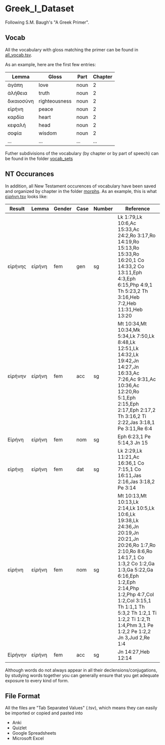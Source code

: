# Greek_I_Dataset

Following S.M. Baugh's "A Greek Primer".

## Vocab
All the vocabulary with gloss matching the primer can be found in [all_vocab.tsv](https://github.com/mclee96/Greek_I_Dataset/blob/master/all_vocab.tsv).

As an example, here are the first few entries:

|Lemma|Gloss|Part|Chapter|
|--|--|--|--|
|ἀγάπη|love|noun|2|
|ἀλήθεια|truth|noun|2|
|δικαιοσύνη|righteousness|noun|2|
|εἰρήνη|peace|noun|2|
|καρδία|heart|noun|2|
|κεφαλή|head|noun|2|
|σοφία|wisdom|noun|2|
|...|...|...|...|

Futher subdivisions of the vocabulary (by chapter or by part of speech) can be found in the folder [vocab_sets](https://github.com/mclee96/Greek_I_Dataset/tree/master/vocab_sets)

## NT Occurances
In addition, all New Testament occurences of vocabulary have been saved and organized by chapter in the folder [morphs](https://github.com/mclee96/Greek_I_Dataset/tree/master/morphs). As an example, this is what [εἰρήνη.tsv](https://github.com/mclee96/Greek_I_Dataset/blob/master/morphs/ch02/%CE%B5%E1%BC%B0%CF%81%CE%AE%CE%BD%CE%B7.tsv) looks like:

|Result|Lemma|Gender|Case|Number|Reference|
|--|--|--|--|--|--|
|εἰρήνης|εἰρήνη|fem|gen|sg|Lk 1:79,Lk 10:6,Ac 15:33,Ac 24:2,Ro 3:17,Ro 14:19,Ro 15:13,Ro 15:33,Ro 16:20,1 Co 14:33,2 Co 13:11,Eph 4:3,Eph 6:15,Php 4:9,1 Th 5:23,2 Th 3:16,Heb 7:2,Heb 11:31,Heb 13:20|
|εἰρήνην|εἰρήνη|fem|acc|sg|Mt 10:34,Mt 10:34,Mk 5:34,Lk 7:50,Lk 8:48,Lk 12:51,Lk 14:32,Lk 19:42,Jn 14:27,Jn 16:33,Ac 7:26,Ac 9:31,Ac 10:36,Ac 12:20,Ro 5:1,Eph 2:15,Eph 2:17,Eph 2:17,2 Th 3:16,2 Ti 2:22,Jas 3:18,1 Pe 3:11,Re 6:4|
|Εἰρήνη|εἰρήνη|fem|nom|sg|Eph 6:23,1 Pe 5:14,3 Jn 15|
|εἰρήνῃ|εἰρήνη|fem|dat|sg|Lk 2:29,Lk 11:21,Ac 16:36,1 Co 7:15,1 Co 16:11,Jas 2:16,Jas 3:18,2 Pe 3:14|
|εἰρήνη|εἰρήνη|fem|nom|sg|Mt 10:13,Mt 10:13,Lk 2:14,Lk 10:5,Lk 10:6,Lk 19:38,Lk 24:36,Jn 20:19,Jn 20:21,Jn 20:26,Ro 1:7,Ro 2:10,Ro 8:6,Ro 14:17,1 Co 1:3,2 Co 1:2,Ga 1:3,Ga 5:22,Ga 6:16,Eph 1:2,Eph 2:14,Php 1:2,Php 4:7,Col 1:2,Col 3:15,1 Th 1:1,1 Th 5:3,2 Th 1:2,1 Ti 1:2,2 Ti 1:2,Tt 1:4,Phm 3,1 Pe 1:2,2 Pe 1:2,2 Jn 3,Jud 2,Re 1:4|
|Εἰρήνην|εἰρήνη|fem|acc|sg|Jn 14:27,Heb 12:14|

Although words do not always appear in all their declensions/conjugations, by studying words together you can generally ensure that you get adequate exposure to every kind of form. 

## File Format
All the files are "Tab Separated Values" (.tsv), which means they can easily be imported or copied and pasted into 
* Anki
* Quizlet
* Google Spreadsheets
* Microsoft Excel
